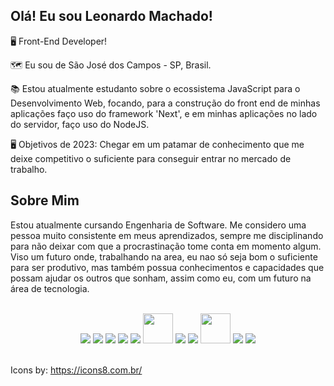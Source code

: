##  **Olá! Eu sou Leonardo Machado!** &nbsp;


🖥️ Front-End Developer!

🗺️ Eu sou de São José dos Campos - SP, Brasil. 

📚 Estou atualmente estudanto sobre o ecossistema JavaScript para o Desenvolvimento Web, focando, para a construção do front end de minhas aplicações faço uso do framework 'Next', e em minhas aplicações no lado do servidor, faço uso do NodeJS.

🖥️ Objetivos de 2023: Chegar em um patamar de conhecimento que me deixe competitivo o suficiente para conseguir entrar no mercado de trabalho.

 
## Sobre Mim

Estou atualmente cursando Engenharia de Software. Me considero uma pessoa muito consistente em meus aprendizados, sempre me disciplinando para não deixar com que a procrastinação tome conta em momento algum.
Viso um futuro onde, trabalhando na area, eu nao só seja bom o suficiente para ser produtivo, mas também possua conhecimentos e capacidades que possam ajudar os outros que sonham, assim como eu, com um futuro na área de tecnologia.

<br/>
<div align="center">
 <img src="https://img.icons8.com/color/48/000000/html-5--v1.png"/> <img src="https://img.icons8.com/color/48/000000/css3.png"/> <img src="https://img.icons8.com/color/48/000000/javascript--v1.png"/> <img src="https://img.icons8.com/color/48/000000/typescript.png"/> <img src="https://img.icons8.com/color/48/000000/react-native.png"/> <img src="https://user-images.githubusercontent.com/83739628/147862683-4309d84b-2adf-4bc3-8ed3-5eb9ed38bffd.png" width="48px">
 <img src="https://img.icons8.com/fluency/48/000000/node-js.png"/>  <img src="https://img.icons8.com/color/48/000000/sass.png"/> <img src="https://user-images.githubusercontent.com/83739628/147862737-33f8ebf8-4d9e-4da6-93d8-9db063a0fe3f.png" width="48px"> 
<img src="https://img.icons8.com/fluency/48/000000/mysql-logo.png"/> <img src="https://img.icons8.com/color/48/000000/git.png"/>
</div><br/>
 
 Icons by: https://icons8.com.br/
